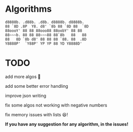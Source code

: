# Algorithms

```
d8888b. .d88b. .d8b. d8888b. d8888b.
88 `8D .8P  Y8. d8' `8b 88 `8D 88  `8D
88oooY' 88 88 88ooo88 88oobY' 88 88
88~~~b. 88 88 88~~~88 88`8b   88   88
88   8D `8b d8' 88 88 88 `88. 88  .8D
Y8888P'  `Y88P' YP YP 88 YD Y8888D'
```

# TODO

add more algos 💯

add some better error handling

improve json writing

fix some algos not working with negative numbers

fix memory issues with lists 😆!

**If you have any suggestion for any algorithm, in the issues!**
